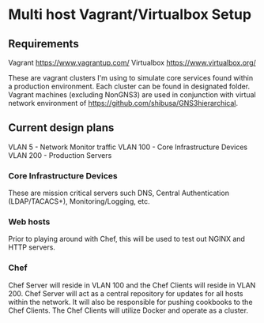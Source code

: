 # Multi host Vagrant/Virtualbox Setup

## Requirements
Vagrant https://www.vagrantup.com/
Virtualbox https://www.virtualbox.org/

These are vagrant clusters I'm using to simulate core services found within a production environment. Each cluster can be found in designated folder.  Vagrant machines (excluding NonGNS3) are used in conjunction with virtual network environment of https://github.com/shibusa/GNS3hierarchical.

## Current design plans
VLAN 5 - Network Monitor traffic
VLAN 100 - Core Infrastructure Devices
VLAN 200 - Production Servers

### Core Infrastructure Devices
These are mission critical servers such DNS, Central Authentication (LDAP/TACACS+), Monitoring/Logging, etc.

### Web hosts
Prior to playing around with Chef, this will be used to test out NGINX and HTTP servers.

### Chef
Chef Server will reside in VLAN 100 and the Chef Clients will reside in VLAN 200.  Chef Server will act as a central repository for updates for all hosts within the network.  It will also be responsible for pushing cookbooks to the Chef Clients.  The Chef Clients will utilize Docker and operate as a cluster.
